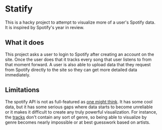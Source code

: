 # Statify
This is a hacky project to attempt to visualize more of a user's Spotify data. 
It is inspired by Spotify's year in review.

## What it does

This project asks a user to login to Spotify after creating an account on the site. 
Once the user does that it tracks every song that user listens to from that moment forward. 
A user is also able to upload data that they request from Spotify directly to the site so they can get more detailed data immediately.

## Limitations

The spotify API is not as full-featured as [one might think](https://developer.spotify.com/documentation/web-api/reference/).
It has some cool data, but it has some serious gaps where data starts to become unreliable or it makes it difficult to create any truly powerful visualization.
For instance, the [tracks](https://developer.spotify.com/documentation/web-api/reference/tracks/get-track/) don't contain any sort of genre, so being able to visualize by genre becomes nearly impossible or at best guesswork based on artists.
